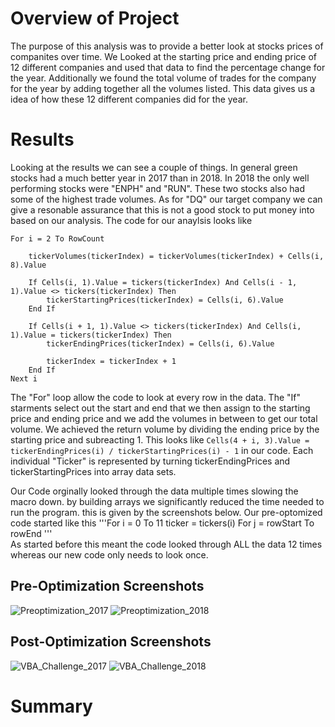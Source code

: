 # Overview of Project
The purpose of this analysis was to provide a better look at stocks prices of companites over time. We Looked at the starting price and ending price of 12 different companies and used that data to find the percentage change for the year. Additionally we found the total volume of trades for the company for the year by adding together all the volumes listed.
This data gives us a idea of how these 12 different companies did for the year.

# Results
Looking at the results we can see a couple of things. In general green stocks had a much better year in 2017 than in 2018. In 2018 the only well performing stocks were "ENPH" and "RUN". These two stocks also had some of the highest trade volumes. As for "DQ" our target company we can give a resonable assurance that this is not a good stock to put money into based on our analysis. The code for our anaylsis looks like
 
    For i = 2 To RowCount
  
        tickerVolumes(tickerIndex) = tickerVolumes(tickerIndex) + Cells(i, 8).Value
       
        If Cells(i, 1).Value = tickers(tickerIndex) And Cells(i - 1, 1).Value <> tickers(tickerIndex) Then
            tickerStartingPrices(tickerIndex) = Cells(i, 6).Value
        End If
            
        If Cells(i + 1, 1).Value <> tickers(tickerIndex) And Cells(i, 1).Value = tickers(tickerIndex) Then
            tickerEndingPrices(tickerIndex) = Cells(i, 6).Value
        
            tickerIndex = tickerIndex + 1
        End If
    Next i
   
The "For" loop allow the code to look at every row in the data. The "If" starments select out the start and end that we then assign to the starting price and ending price and we add the volumes in between to get our total volume. We achieved the return volume by dividing the ending price by the starting price and subreacting 1. This looks like `Cells(4 + i, 3).Value = tickerEndingPrices(i) / tickerStartingPrices(i) - 1` in our code. Each individual "Ticker" is represented by turning tickerEndingPrices and tickerStartingPrices into array data sets.

Our Code orginally looked through the data multiple times slowing the macro down. by building arrays we significantly reduced the time needed to run the program. this is given by the screenshots below. Our pre-optomized code started like this
'''For i = 0 To 11
ticker = tickers(i)
For j = rowStart To rowEnd
'''       
As started before this meant the code looked through ALL the data 12 times whereas our new code only needs to look once.

## Pre-Optimization Screenshots
![Preoptimization_2017](https://user-images.githubusercontent.com/96025706/147890179-63acb1b7-fd0d-483b-9602-aaee7654fbc9.png)
![Preoptimization_2018](https://user-images.githubusercontent.com/96025706/147890180-44d142c5-16e5-4c39-9b6a-8e32969b1bdf.png)
## Post-Optimization Screenshots
![VBA_Challenge_2017](https://user-images.githubusercontent.com/96025706/147890190-c561ea91-91dc-4b09-b388-fd7226f0c18b.png)
![VBA_Challenge_2018](https://user-images.githubusercontent.com/96025706/147890192-3bb5997d-5393-4018-ade4-5baf38736a9b.png)

# Summary
